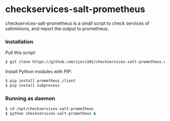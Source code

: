 # checkservices-salt-prometheus
checkservices-salt-prometheus is a small script to check services of saltminions, and report the output to prometheus.

### Installation

Pull this script:

```sh
$ git clone https://github.com/sjors101/checkservices-salt-prometheus.git
```

Install Python modules with PIP:
```sh
$ pip install prometheus_client
$ pip install subprocess
```

### Running as daemon

```sh
$ cd /opt/checkservices-salt-prometheus
$ python checkservices-salt-prometheus &
```
